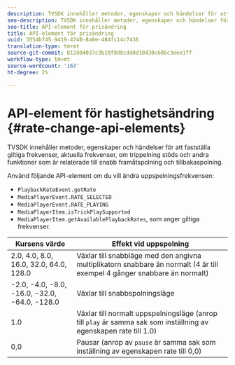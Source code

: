 ```yaml
---
description: TVSDK innehåller metoder, egenskaper och händelser för att fastställa giltiga frekvenser, aktuella frekvenser, om trippelning stöds och andra funktioner som är relaterade till snabb framåtspolning och tillbakaspolning.
seo-description: TVSDK innehåller metoder, egenskaper och händelser för att fastställa giltiga frekvenser, aktuella frekvenser, om trippelning stöds och andra funktioner som är relaterade till snabb framåtspolning och tillbakaspolning.
seo-title: API-element för prisändring
title: API-element för prisändring
uuid: 3554bf45-9419-4740-8a0e-484fc14c7436
translation-type: tm+mt
source-git-commit: 812d04037c3b18f8d8cdd0d18430c686c3eee1ff
workflow-type: tm+mt
source-wordcount: '163'
ht-degree: 2%

---
```



# API-element för hastighetsändring {#rate-change-api-elements}

TVSDK innehåller metoder, egenskaper och händelser för att fastställa giltiga frekvenser, aktuella frekvenser, om trippelning stöds och andra funktioner som är relaterade till snabb framåtspolning och tillbakaspolning.

<!--<a id="section_E5D37C71323947E2AED8B866D9835E31"></a>-->

Använd följande API-element om du vill ändra uppspelningsfrekvensen:

* `PlaybackRateEvent.getRate`
* `MediaPlayerEvent.RATE_SELECTED`
* `MediaPlayerEvent.RATE_PLAYING`
* `MediaPlayerItem.isTrickPlaySupported`
* `MediaPlayerItem.getAvailablePlaybackRates`, som anger giltiga frekvenser.

| Kursens värde | Effekt vid uppspelning |
|---|---|
| 2.0, 4.0, 8.0, 16.0, 32.0, 64.0, 128.0 | Växlar till snabbläge med den angivna multiplikatorn snabbare än normalt (4 är till exempel 4 gånger snabbare än normalt) |
| -2.0, -4.0, -8.0, -16.0, -32.0, -64.0, -128.0 | Växlar till snabbspolningsläge |
| 1.0 | Växlar till normalt uppspelningsläge (anrop till `play` är samma sak som inställning av egenskapen rate till 1.0) |
| 0,0 | Pausar (anrop av `pause` är samma sak som inställning av egenskapen rate till 0,0) |

